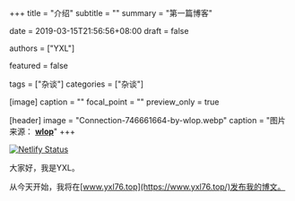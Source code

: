 +++
title = "介绍"
subtitle = ""
summary = "第一篇博客"

date = 2019-03-15T21:56:56+08:00
draft = false

authors = ["YXL"]

featured = false

tags = ["杂谈"]
categories = ["杂谈"]

[image]
  caption = ""
  focal_point = ""
  preview_only = true

[header]
  image = "Connection-746661664-by-wlop.webp"
  caption = "图片来源： [**wlop**](https://www.deviantart.com/wlop/art/Connection-746661664/)"
+++

[![Netlify Status](https://api.netlify.com/api/v1/badges/1008d0ba-6d9b-4a11-9b41-2326f3c096f2/deploy-status)](https://app.netlify.com/sites/yxl/deploys)

<div id="progress-left"></div>
<div id="progress-right"></div>

<link rel="stylesheet" href="../../../css/APlayer.min.css">
<script src="../../../js/APlayer.min.js"></script>
<script src="../../../js/Meting.js"></script>

<meting-js
	server = "netease"
	type = "song"
	id = "29816800"
	fixed= false
	mini= false
	autoplay = true
	preload = 'auto'
	volume = 0.8>
</meting-js>

大家好，我是YXL。

从今天开始，我将在[www.yxl76.top](https://www.yxl76.top/)发布我的博文。

